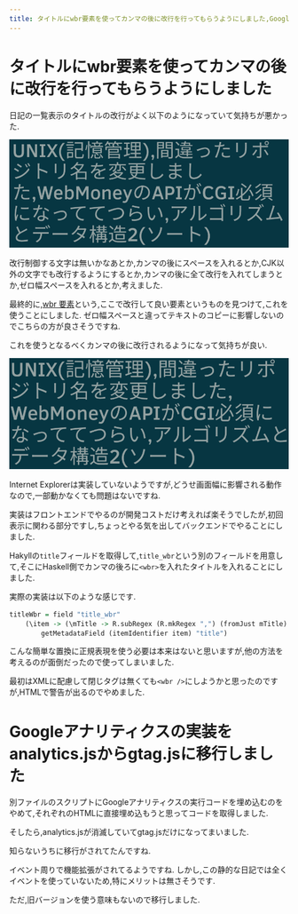 ```yaml
---
title: タイトルにwbr要素を使ってカンマの後に改行を行ってもらうようにしました,Googleアナリティクスの実装をanalytics.jsからgtag.jsに移行しました
---
```


# タイトルにwbr要素を使ってカンマの後に改行を行ってもらうようにしました

日記の一覧表示のタイトルの改行がよく以下のようになっていて気持ちが悪かった.

![改善前](/asset/Screenshot_20171103-174753.png)

改行制御する文字は無いかなあとか,カンマの後にスペースを入れるとか,CJK以外の文字でも改行するようにするとか,カンマの後に全て改行を入れてしまうとか,ゼロ幅スペースを入れるとか,考えました.

最終的に,[wbr 要素](https://developer.mozilla.org/ja/docs/Web/HTML/Element/wbr)という,ここで改行して良い要素というものを見つけて,これを使うことにしました.
ゼロ幅スペースと違ってテキストのコピーに影響しないのでこちらの方が良さそうですね.

これを使うとなるべくカンマの後に改行されるようになって気持ちが良い.

![改善後](/asset/Screenshot_20171103-180209.png)

Internet Explorerは実装していないようですが,どうせ画面幅に影響される動作なので,一部動かなくても問題はないですね.

実装はフロントエンドでやるのが開発コストだけ考えれば楽そうでしたが,初回表示に関わる部分ですし,ちょっとやる気を出してバックエンドでやることにしました.

Hakyllの`title`フィールドを取得して,`title_wbr`という別のフィールドを用意して,そこにHaskell側でカンマの後ろに`<wbr>`を入れたタイトルを入れることにしました.

実際の実装は以下のような感じです.

~~~hs
titleWbr = field "title_wbr"
    (\item -> (\mTitle -> R.subRegex (R.mkRegex ",") (fromJust mTitle) ",<wbr>") <$>
        getMetadataField (itemIdentifier item) "title")
~~~

こんな簡単な置換に正規表現を使う必要は本来はないと思いますが,他の方法を考えるのが面倒だったので使ってしまいました.

最初はXMLに配慮して閉じタグは無くても`<wbr />`にしようかと思ったのですが,HTMLで警告が出るのでやめました.

# Googleアナリティクスの実装をanalytics.jsからgtag.jsに移行しました

別ファイルのスクリプトにGoogleアナリティクスの実行コードを埋め込むのをやめて,それぞれのHTMLに直接埋め込もうと思ってコードを取得しました.

そしたら,analytics.jsが消滅していてgtag.jsだけになってまいました.

知らないうちに移行がされてたんですね.

イベント周りで機能拡張がされてるようですね.
しかし,この静的な日記では全くイベントを使っていないため,特にメリットは無さそうです.

ただ,旧バージョンを使う意味もないので移行しました.
